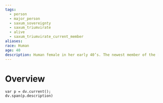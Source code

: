 ```yaml
---
tags:
  - person
  - major_person
  - saxum_sovereignty
  - saxum_triumvirate
  - alive
  - saxum_triumvirate_current_member
aliases: 
race: Human
age: 40
description: Human female in her early 40’s. The newest member of the [[The Saxum Triumvirate]], Renate was appointed as the head of defense following the disappearance of her predecessor in the tunnels under the [[Gulstad, City of Gold|capital of the Saxum Sovereignty]]. She is a skilled mage who specializes in elemental magic, and is known for her fierce determination and unwavering loyalty to the [[The Saxum Triumvirate|Triumvirate]].
---
```

# Overview
```dataviewjs
var p = dv.current();
dv.span(p.description)
```